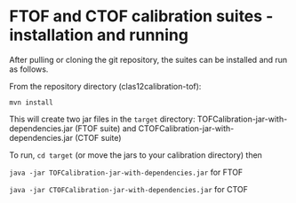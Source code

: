FTOF and CTOF calibration suites - installation and running
===========================================================

After pulling or cloning the git repository, the suites can be installed and run as follows.

From the repository directory (clas12calibration-tof):

```
mvn install
```

This will create two jar files in the `target` directory: TOFCalibration-jar-with-dependencies.jar (FTOF suite) and CTOFCalibration-jar-with-dependencies.jar (CTOF suite)

To run, `cd target` (or move the jars to your calibration directory) then

`java -jar TOFCalibration-jar-with-dependencies.jar` for FTOF

`java -jar CTOFCalibration-jar-with-dependencies.jar` for CTOF
